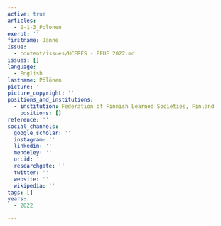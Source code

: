 ```yaml
---
active: true
articles:
  - 2-1-3_Polonen
exerpt: ''
firstname: Janne
issue:
  - content/issues/HCERES - PFUE 2022.md
issues: []
language:
  - English
lastname: Pölönen
picture: ''
picture_copyright: ''
positions_and_institutions:
  - institution: Federation of Finnish Learned Societies, Finland
    positions: []
reference: ''
social_channels:
  google_scholar: ''
  instagram: ''
  linkedin: ''
  mendeley: ''
  orcid: ''
  researchgate: ''
  twitter: ''
  website: ''
  wikipedia: ''
tags: []
years:
  - 2022

---
```

